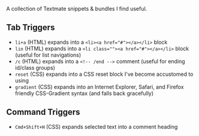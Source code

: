 A collection of Textmate snippets & bundles I find useful.

## Tab Triggers

* `li+a` (HTML) expands into a `<li><a href="#"></a></li>` block
* `lin` (HTML) expands into a `<li class=""><a href="#"></a></li>` block (useful for list navigations)
* `/c` (HTML) expands into a `<!-- /end -->` comment (useful for ending id/class groups)
* `reset` (CSS) expands into a CSS reset block I've become accustomed to using
* `gradient` (CSS) expands into an Internet Explorer, Safari, and Firefox friendly CSS-Gradient syntax (and falls back gracefully)

## Command Triggers

* `Cmd+Shift+H` (CSS) expands selected text into a comment heading